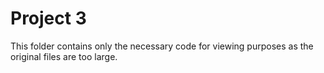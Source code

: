 # Project 3
This folder contains only the necessary code for viewing purposes as the original files are too large.
